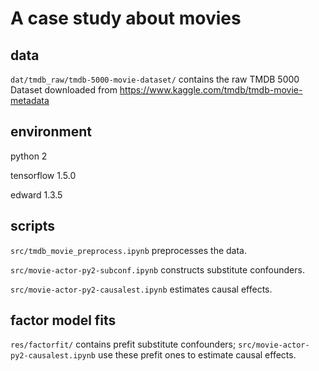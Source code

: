 # A case study about movies

## data

`dat/tmdb_raw/tmdb-5000-movie-dataset/` contains the raw TMDB 5000 Dataset downloaded 
from https://www.kaggle.com/tmdb/tmdb-movie-metadata

## environment

python 2

tensorflow 1.5.0

edward 1.3.5

## scripts

`src/tmdb_movie_preprocess.ipynb` preprocesses the data.

`src/movie-actor-py2-subconf.ipynb` constructs substitute confounders.

`src/movie-actor-py2-causalest.ipynb` estimates causal effects.

## factor model fits
`res/factorfit/` contains prefit substitute confounders;
`src/movie-actor-py2-causalest.ipynb` use these prefit ones to estimate
causal effects.

